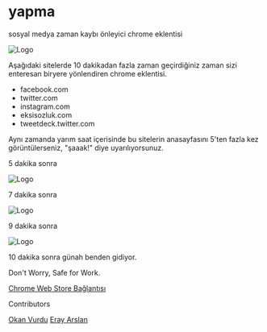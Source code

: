 # yapma
sosyal medya zaman kaybı önleyici chrome eklentisi

![Logo](http://oi61.tinypic.com/30rtkcw.jpg)

Aşağıdaki sitelerde 10 dakikadan fazla zaman geçirdiğiniz zaman sizi enteresan biryere yönlendiren chrome eklentisi.
  - facebook.com
  - twitter.com
  - instagram.com
  - eksisozluk.com
  - tweetdeck.twitter.com

Aynı zamanda yarım saat içerisinde bu sitelerin anasayfasını 5'ten fazla kez görüntülerseniz, "şaaak!" diye uyarılıyorsunuz.

5 dakika sonra

![Logo](http://oi60.tinypic.com/fjnk2w.jpg)

7 dakika sonra

![Logo](http://i59.tinypic.com/2mzzij4.png)

9 dakika sonra

![Logo](http://i62.tinypic.com/9fwgsi.png)

10 dakika sonra günah benden gidiyor.

Don't Worry, Safe for Work.

[Chrome Web Store Bağlantısı](https://chrome.google.com/webstore/detail/kobdknbldcgchenddoejldigbdkholke)

Contributors

[Okan Vurdu](https://github.com/okanvurdu)
[Eray Arslan](https://github.com/eryarslan)
